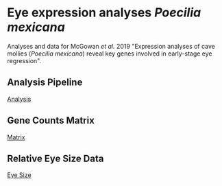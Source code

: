 # Eye expression analyses <i>Poecilia mexicana</i>
Analyses and data for McGowan <i>et al.</i> 2019 "Expression analyses of cave mollies (<i>Poecilia mexicana</i>) reveal key genes involved in early-stage eye regression". 


## Analysis Pipeline
[Analysis](analysis_pipeline.md)


## Gene Counts Matrix
[Matrix](gene_counts_matrix.csv)


## Relative Eye Size Data
[Eye Size](relative_eye_size.csv)

